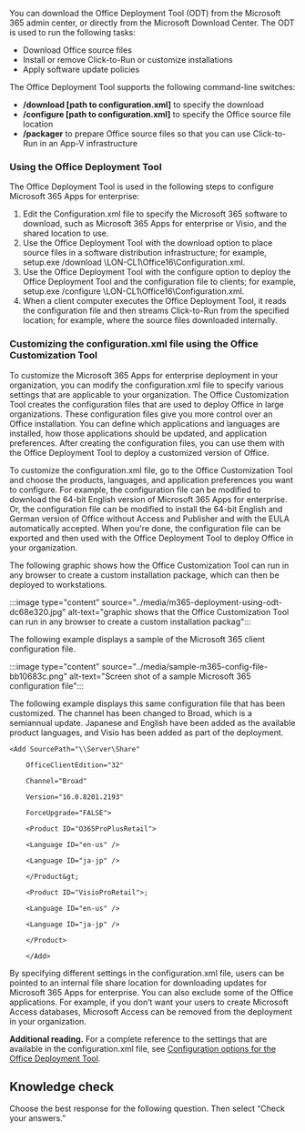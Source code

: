 You can download the Office Deployment Tool (ODT) from the Microsoft 365 admin center, or directly from the Microsoft Download Center. The ODT is used to run the following tasks:

 *  Download Office source files
 *  Install or remove Click-to-Run or customize installations
 *  Apply software update policies

The Office Deployment Tool supports the following command-line switches:

 *  **/download \[path to configuration.xml\]** to specify the download
 *  **/configure \[path to configuration.xml\]** to specify the Office source file location
 *  **/packager** to prepare Office source files so that you can use Click-to-Run in an App-V infrastructure

### Using the Office Deployment Tool

The Office Deployment Tool is used in the following steps to configure Microsoft 365 Apps for enterprise:

1.  Edit the Configuration.xml file to specify the Microsoft 365 software to download, such as Microsoft 365 Apps for enterprise or Visio, and the shared location to use.
2.  Use the Office Deployment Tool with the download option to place source files in a software distribution infrastructure; for example, setup.exe /download \\LON-CL1\\Office16\\Configuration.xml.
3.  Use the Office Deployment Tool with the configure option to deploy the Office Deployment Tool and the configuration file to clients; for example, setup.exe /configure \\LON-CL1\\Office16\\Configuration.xml.
4.  When a client computer executes the Office Deployment Tool, it reads the configuration file and then streams Click-to-Run from the specified location; for example, where the source files downloaded internally.

### Customizing the configuration.xml file using the Office Customization Tool

To customize the Microsoft 365 Apps for enterprise deployment in your organization, you can modify the configuration.xml file to specify various settings that are applicable to your organization. The Office Customization Tool creates the configuration files that are used to deploy Office in large organizations. These configuration files give you more control over an Office installation. You can define which applications and languages are installed, how those applications should be updated, and application preferences. After creating the configuration files, you can use them with the Office Deployment Tool to deploy a customized version of Office.

To customize the configuration.xml file, go to the Office Customization Tool and choose the products, languages, and application preferences you want to configure. For example, the configuration file can be modified to download the 64-bit English version of Microsoft 365 Apps for enterprise. Or, the configuration file can be modified to install the 64-bit English and German version of Office without Access and Publisher and with the EULA automatically accepted. When you're done, the configuration file can be exported and then used with the Office Deployment Tool to deploy Office in your organization.<br>

The following graphic shows how the Office Customization Tool can run in any browser to create a custom installation package, which can then be deployed to workstations.

:::image type="content" source="../media/m365-deployment-using-odt-dc68e320.jpg" alt-text="graphic shows that the Office Customization Tool can run in any browser to create a custom installation packag":::


The following example displays a sample of the Microsoft 365 client configuration file.

:::image type="content" source="../media/sample-m365-config-file-bb10683c.png" alt-text="Screen shot of a sample Microsoft 365 configuration file":::


The following example displays this same configuration file that has been customized. The channel has been changed to Broad, which is a semiannual update. Japanese and English have been added as the available product languages, and Visio has been added as part of the deployment.

```
<Add SourcePath="\\Server\Share"

    OfficeClientEdition="32"

    Channel="Broad"

    Version="16.0.8201.2193"

    ForceUpgrade="FALSE">

    <Product ID="O365ProPlusRetail">

    <Language ID="en-us" />

    <Language ID="ja-jp" />

    </Product&gt;

    <Product ID="VisioProRetail">;

    <Language ID="en-us" />

    <Language ID="ja-jp" />

    </Product>

    </Add>
```

By specifying different settings in the configuration.xml file, users can be pointed to an internal file share location for downloading updates for Microsoft 365 Apps for enterprise. You can also exclude some of the Office applications. For example, if you don’t want your users to create Microsoft Access databases, Microsoft Access can be removed from the deployment in your organization.

**Additional reading.** For a complete reference to the settings that are available in the configuration.xml file, see [Configuration options for the Office Deployment Tool](https://go.microsoft.com/fwlink/?linkid=831357?azure-portal=true).

## Knowledge check

Choose the best response for the following question. Then select “Check your answers.”